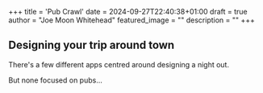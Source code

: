 +++
title = 'Pub Crawl'
date = 2024-09-27T22:40:38+01:00
draft = true
author = "Joe Moon Whitehead"
featured_image = ""
description = ""
+++

## Designing your trip around town

There's a few different apps centred around designing a night out.

But none focused on pubs...
